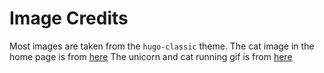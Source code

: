 # Image Credits

Most images are taken from the `hugo-classic` theme.
The cat image in the home page is from [here](https://www.deviantart.com/ashspark1389/art/The-Purple-Galaxy-And-The-Wise-Cat-1068647550)
The unicorn and cat running gif is from [here](https://giphy.com/stickers/unicorn-donut-pusheen-dALZMi6Nh17ncxZ8kO)